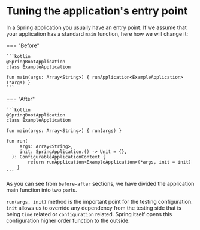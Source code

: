 # Tuning the application's entry point

In a Spring application you usually have an entry point. If we assume that your application has a standard `main`
function, here how we will change it:

=== "Before"

    ```kotlin
    @SpringBootApplication
    class ExampleApplication

    fun main(args: Array<String>) { runApplication<ExampleApplication>(*args) }
    ```

=== "After"

    ```kotlin
    @SpringBootApplication
    class ExampleApplication

    fun main(args: Array<String>) { run(args) }

    fun run(
         args: Array<String>,
         init: SpringApplication.() -> Unit = {},
      ): ConfigurableApplicationContext {
            return runApplication<ExampleApplication>(*args, init = init)
        }
    ```

As you can see from `before-after` sections, we have divided the application main function into two parts.

`run(args, init)` method is the important point for the testing configuration. `init` allows us to override any
dependency
from the testing side that is being `time` related or `configuration` related. Spring itself opens this configuration
higher order function to the outside.
